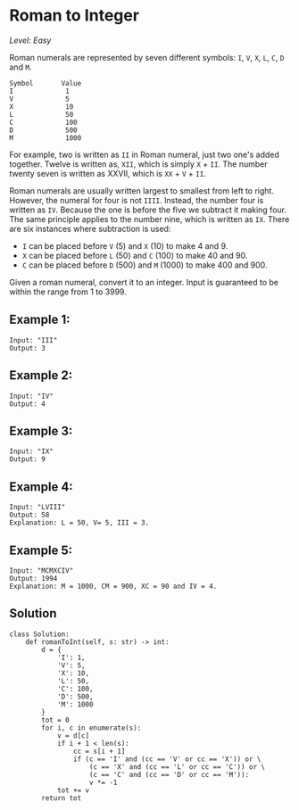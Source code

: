 # Roman to Integer

*Level: Easy*

Roman numerals are represented by seven different symbols: `I`, `V`, `X`, `L`, `C`, `D` and `M`.

```
Symbol       Value
I             1
V             5
X             10
L             50
C             100
D             500
M             1000
```

For example, two is written as `II` in Roman numeral, just two one's added together. Twelve is written as, `XII`, which is simply `X` + `II`. The number twenty seven is written as XXVII, which is `XX` + `V` + `II`.

Roman numerals are usually written largest to smallest from left to right. However, the numeral for four is not `IIII`. Instead, the number four is written as `IV`. Because the one is before the five we subtract it making four. The same principle applies to the number nine, which is written as `IX`. There are six instances where subtraction is used:

- `I` can be placed before `V` (5) and `X` (10) to make 4 and 9. 
- `X` can be placed before `L` (50) and `C` (100) to make 40 and 90. 
- `C` can be placed before `D` (500) and `M` (1000) to make 400 and 900.

Given a roman numeral, convert it to an integer. Input is guaranteed to be within the range from 1 to 3999.

## Example 1:

```
Input: "III"
Output: 3
```

## Example 2:

```
Input: "IV"
Output: 4
```

## Example 3:

```
Input: "IX"
Output: 9
```

## Example 4:

```
Input: "LVIII"
Output: 58
Explanation: L = 50, V= 5, III = 3.
```

## Example 5:

```
Input: "MCMXCIV"
Output: 1994
Explanation: M = 1000, CM = 900, XC = 90 and IV = 4.
```

## Solution

```python3
class Solution:
    def romanToInt(self, s: str) -> int:
        d = {
            'I': 1,
            'V': 5,
            'X': 10,
            'L': 50,
            'C': 100,
            'D': 500,
            'M': 1000
        }
        tot = 0
        for i, c in enumerate(s):
            v = d[c]
            if i + 1 < len(s):
                cc = s[i + 1]
                if (c == 'I' and (cc == 'V' or cc == 'X')) or \
                    (c == 'X' and (cc == 'L' or cc == 'C')) or \
                    (c == 'C' and (cc == 'D' or cc == 'M')):
                    v *= -1
            tot += v
        return tot
```